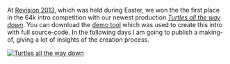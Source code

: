 At [Revision 2013](http://2013.revision-party.net), which was held during Easter, we won the the first place in the 64k intro competition with our newest production [*Turtles all the way down*](http://pouet.net/prod.php?which=61204). You can download the [demo tool](http://www.braincontrol.org/enigma.php) which was used to create this intro with full source-code. In the following days I am going to publish a making-of, giving a lot of insights of the creation process.

[![Turtles all the way down](http://img.youtube.com/vi/sBKmqkh9bb8/0.jpg)](http://www.youtube.com/watch?v=sBKmqkh9bb8)